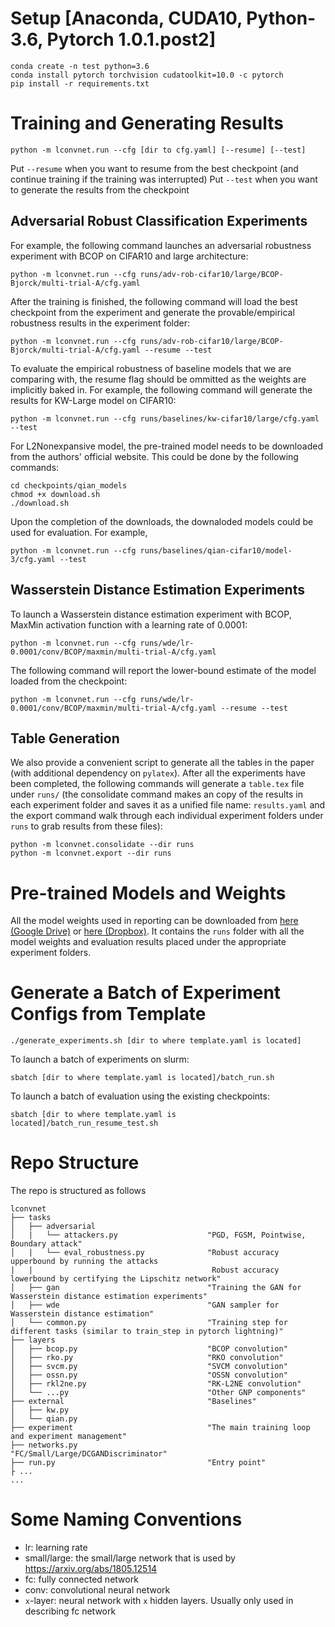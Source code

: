 

# Setup [Anaconda, CUDA10, Python-3.6, Pytorch 1.0.1.post2]
```
conda create -n test python=3.6
conda install pytorch torchvision cudatoolkit=10.0 -c pytorch
pip install -r requirements.txt
```

# Training and Generating Results
```
python -m lconvnet.run --cfg [dir to cfg.yaml] [--resume] [--test]
```
Put `--resume` when you want to resume from the best checkpoint (and continue training if the training was interrupted)
Put `--test` when you want to generate the results from the checkpoint

## Adversarial Robust Classification Experiments
For example, the following command launches an adversarial robustness experiment with BCOP on CIFAR10 and large architecture:
```
python -m lconvnet.run --cfg runs/adv-rob-cifar10/large/BCOP-Bjorck/multi-trial-A/cfg.yaml
```

After the training is finished, the following command will load the best checkpoint from the experiment and generate the provable/empirical robustness results in the experiment folder:
```
python -m lconvnet.run --cfg runs/adv-rob-cifar10/large/BCOP-Bjorck/multi-trial-A/cfg.yaml --resume --test
```

To evaluate the empirical robustness of baseline models that we are comparing with, the resume flag should be ommitted as the weights are implicitly baked in. For example, the following command will generate the results for KW-Large model on CIFAR10: 
```
python -m lconvnet.run --cfg runs/baselines/kw-cifar10/large/cfg.yaml --test
```

For L2Nonexpansive model, the pre-trained model needs to be downloaded from the authors' official website. This could be done by the following commands:
```
cd checkpoints/qian_models
chmod +x download.sh
./download.sh
```
Upon the completion of the downloads, the downaloded models could be used for evaluation. For example,
```
python -m lconvnet.run --cfg runs/baselines/qian-cifar10/model-3/cfg.yaml --test
```

## Wasserstein Distance Estimation Experiments
To launch a Wasserstein distance estimation experiment with BCOP, MaxMin activation function with a learning rate of 0.0001:
```
python -m lconvnet.run --cfg runs/wde/lr-0.0001/conv/BCOP/maxmin/multi-trial-A/cfg.yaml
```

The following command will report the lower-bound estimate of the model loaded from the checkpoint:
```
python -m lconvnet.run --cfg runs/wde/lr-0.0001/conv/BCOP/maxmin/multi-trial-A/cfg.yaml --resume --test
```

## Table Generation
We also provide a convenient script to generate all the tables in the paper (with additional dependency on `pylatex`). After all the experiments have been completed, the following commands will generate a `table.tex` file under `runs/` (the consolidate command makes an copy of the results in each experiment folder and saves it as a unified file name: `results.yaml` and the export command walk through each individual experiment folders under `runs` to grab results from these files):
```
python -m lconvnet.consolidate --dir runs
python -m lconvnet.export --dir runs
```

# Pre-trained Models and Weights
All the model weights used in reporting can be downloaded from [here (Google Drive)](https://drive.google.com/open?id=1c42LVshxLvKZCpNrf9frA6NXZSizLdax) or [here (Dropbox)](https://www.dropbox.com/s/o3i8jrolayd4md7/release.rar?dl=0). It contains the `runs` folder with all the model weights and evaluation results placed under the appropriate experiment folders. 

# Generate a Batch of Experiment Configs from Template
```
./generate_experiments.sh [dir to where template.yaml is located]
```

To launch a batch of experiments on slurm:
```
sbatch [dir to where template.yaml is located]/batch_run.sh
```

To launch a batch of evaluation using the existing checkpoints:
```
sbatch [dir to where template.yaml is located]/batch_run_resume_test.sh
```

# Repo Structure
The repo is structured as follows
```
lconvnet
├── tasks
│   ├── adversarial
│   |   └── attackers.py                    "PGD, FGSM, Pointwise, Boundary attack" 
│   |   └── eval_robustness.py              "Robust accuracy upperbound by running the attacks
|   |                                        Robust accuracy lowerbound by certifying the Lipschitz network"
│   ├── gan                                 "Training the GAN for Wasserstein distance estimation experiments"
│   ├── wde                                 "GAN sampler for Wasserstein distance estimation"
│   └── common.py                           "Training step for different tasks (similar to train_step in pytorch lightning)"
├── layers 
│   ├── bcop.py                             "BCOP convolution"
│   ├── rko.py                              "RKO convolution"
│   ├── svcm.py                             "SVCM convolution"
│   ├── ossn.py                             "OSSN convolution"
│   ├── rkl2ne.py                           "RK-L2NE convolution"
│   └── ...py                               "Other GNP components"
├── external                                "Baselines"
│   ├── kw.py                               
│   └── qian.py                             
├── experiment                              "The main training loop and experiment management"
├── networks.py                             "FC/Small/Large/DCGANDiscriminator"
├── run.py                                  "Entry point"
├ ...
...
```

# Some Naming Conventions
- lr: learning rate
- small/large: the small/large network that is used by https://arxiv.org/abs/1805.12514
- fc: fully connected network
- conv: convolutional neural network
- `x`-layer: neural network with `x` hidden layers. Usually only used in describing fc network

